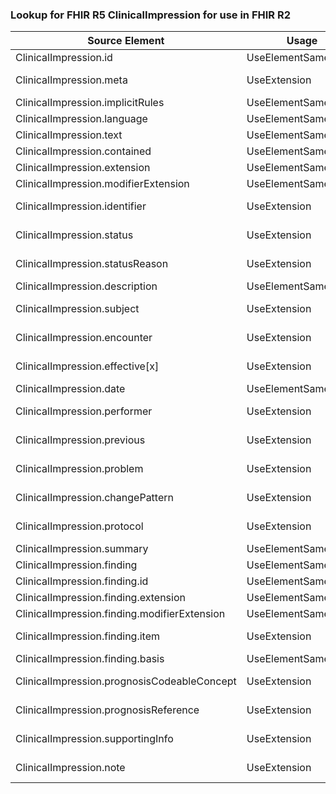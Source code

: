 ### Lookup for FHIR R5 ClinicalImpression for use in FHIR R2

| Source Element | Usage | Target |
| -------------- | ----- | ------ |
| ClinicalImpression.id | UseElementSameName | ClinicalImpression.id |
| ClinicalImpression.meta | UseExtension | http://hl7.org/fhir/5.0/StructureDefinition/extension-ClinicalImpression.meta |
| ClinicalImpression.implicitRules | UseElementSameName | ClinicalImpression.implicitRules |
| ClinicalImpression.language | UseElementSameName | ClinicalImpression.language |
| ClinicalImpression.text | UseElementSameName | ClinicalImpression.text |
| ClinicalImpression.contained | UseElementSameName | ClinicalImpression.contained |
| ClinicalImpression.extension | UseElementSameName | ClinicalImpression.extension |
| ClinicalImpression.modifierExtension | UseElementSameName | ClinicalImpression.modifierExtension |
| ClinicalImpression.identifier | UseExtension | http://hl7.org/fhir/5.0/StructureDefinition/extension-ClinicalImpression.identifier |
| ClinicalImpression.status | UseExtension | http://hl7.org/fhir/5.0/StructureDefinition/extension-ClinicalImpression.status |
| ClinicalImpression.statusReason | UseExtension | http://hl7.org/fhir/5.0/StructureDefinition/extension-ClinicalImpression.statusReason |
| ClinicalImpression.description | UseElementSameName | ClinicalImpression.description |
| ClinicalImpression.subject | UseExtension | http://hl7.org/fhir/5.0/StructureDefinition/extension-ClinicalImpression.subject |
| ClinicalImpression.encounter | UseExtension | http://hl7.org/fhir/5.0/StructureDefinition/extension-ClinicalImpression.encounter |
| ClinicalImpression.effective[x] | UseExtension | http://hl7.org/fhir/5.0/StructureDefinition/extension-ClinicalImpression.effective |
| ClinicalImpression.date | UseElementSameName | ClinicalImpression.date |
| ClinicalImpression.performer | UseExtension | http://hl7.org/fhir/5.0/StructureDefinition/extension-ClinicalImpression.performer |
| ClinicalImpression.previous | UseExtension | http://hl7.org/fhir/5.0/StructureDefinition/extension-ClinicalImpression.previous |
| ClinicalImpression.problem | UseExtension | http://hl7.org/fhir/5.0/StructureDefinition/extension-ClinicalImpression.problem |
| ClinicalImpression.changePattern | UseExtension | http://hl7.org/fhir/5.0/StructureDefinition/extension-ClinicalImpression.changePattern |
| ClinicalImpression.protocol | UseExtension | http://hl7.org/fhir/5.0/StructureDefinition/extension-ClinicalImpression.protocol |
| ClinicalImpression.summary | UseElementSameName | ClinicalImpression.summary |
| ClinicalImpression.finding | UseElementSameName | ClinicalImpression.finding |
| ClinicalImpression.finding.id | UseElementSameName | ClinicalImpression.finding.id |
| ClinicalImpression.finding.extension | UseElementSameName | ClinicalImpression.finding.extension |
| ClinicalImpression.finding.modifierExtension | UseElementSameName | ClinicalImpression.finding.modifierExtension |
| ClinicalImpression.finding.item | UseExtension | http://hl7.org/fhir/5.0/StructureDefinition/extension-ClinicalImpression.finding.item |
| ClinicalImpression.finding.basis | UseElementSameName | ClinicalImpression.finding.cause |
| ClinicalImpression.prognosisCodeableConcept | UseExtension | http://hl7.org/fhir/5.0/StructureDefinition/extension-ClinicalImpression.prognosisCodeableConcept |
| ClinicalImpression.prognosisReference | UseExtension | http://hl7.org/fhir/5.0/StructureDefinition/extension-ClinicalImpression.prognosisReference |
| ClinicalImpression.supportingInfo | UseExtension | http://hl7.org/fhir/5.0/StructureDefinition/extension-ClinicalImpression.supportingInfo |
| ClinicalImpression.note | UseExtension | http://hl7.org/fhir/5.0/StructureDefinition/extension-ClinicalImpression.note |

